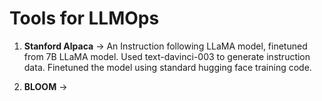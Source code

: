 
# **Tools for LLMOps**

1. **Stanford Alpaca** -> An Instruction following LLaMA model, finetuned from 7B LLaMA model. Used text-davinci-003 to generate instruction data. Finetuned the model using standard hugging face training code.

2. **BLOOM** -> 
